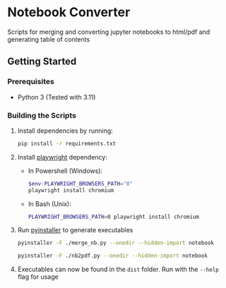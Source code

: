 # Notebook Converter

Scripts for merging and converting jupyter notebooks to html/pdf and generating table of contents

## Getting Started

### Prerequisites

* Python 3 (Tested with 3.11)

### Building the Scripts

1. Install dependencies by running:
    ```bash
    pip install -r requirements.txt
    ```

2. Install [playwright](https://playwright.dev/) dependency:
    * In Powershell (Windows):
        ```powershell
        $env:PLAYWRIGHT_BROWSERS_PATH="0"
        playwright install chromium
        ```

    * In Bash (Unix):
        ```bash
        PLAYWRIGHT_BROWSERS_PATH=0 playwright install chromium
        ```

3. Run [pyinstaller](https://pyinstaller.org/) to generate executables
    ```bash
    pyinstaller -F ./merge_nb.py --onedir --hidden-import notebook
    ```
    ```bash
    pyinstaller -F ./nb2pdf.py --onedir --hidden-import notebook
    ```

4. Executables can now be found in the `dist` folder. Run with the `--help` flag for usage

